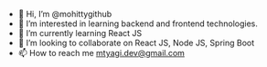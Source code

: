 - 👋 Hi, I’m @mohittygithub
- 👀 I’m interested in learning backend and frontend technologies.
- 🌱 I’m currently learning React JS
- 💞️ I’m looking to collaborate on React JS, Node JS, Spring Boot
- 📫 How to reach me mtyagi.dev@gmail.com

<!---
mohittygithub/mohittygithub is a ✨ special ✨ repository because its `README.md` (this file) appears on your GitHub profile.
You can click the Preview link to take a look at your changes.
--->

